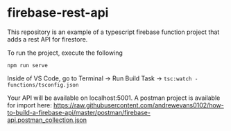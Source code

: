 # firebase-rest-api

This repository is an example of a typescript firebase function project that adds a rest API for firestore.

To run the project, execute the following

`npm run serve`

Inside of VS Code, go to Terminal -> Run Build Task -> `tsc:watch - functions/tsconfig.json`

Your API will be available on localhost:5001. A postman project is available for import here: https://raw.githubusercontent.com/andrewevans0102/how-to-build-a-firebase-api/master/postman/firebase-api.postman_collection.json